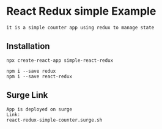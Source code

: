 # React Redux simple Example
    it is a simple counter app using redux to manage state 

## Installation
    npx create-react-app simple-react-redux
    
    npm i --save redux
    npm i --save react-redux
    
## Surge Link
    App is deployed on surge
    Link:
    react-redux-simple-counter.surge.sh    